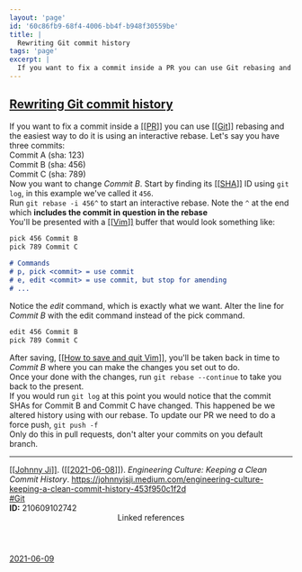 ```yaml
---
layout: 'page'
id: '60c86fb9-68f4-4006-bb4f-b948f30559be'
title: |
  Rewriting Git commit history
tags: 'page'
excerpt: |
  If you want to fix a commit inside a PR you can use Git rebasing and the easiest way to do it is using an interactive rebase. Let's say you have three commits:
---
```


<h2 class="text-3xl font-semibold mb-4"><a class="rounded-sm focus:outline-none focus:ring-2 focus:ring-offset-2 dark:focus:ring-offset-gray-900 dark:focus:ring-pink-400 focus:ring-pink-700" href="/pages/rewriting-git-commit-history">Rewriting Git commit history</a></h2>

<div class="space-y-3">
<div class="element-block ml-0"><div class="flex-1">If you want to fix a commit inside a <a class="text-teal-700 dark:text-teal-400 rounded-sm group focus:outline-none focus:ring-2 focus:ring-offset-2 dark:focus:ring-offset-gray-900 dark:focus:ring-pink-400 focus:ring-pink-700" href="/pages/pr"><span class="text-gray-300 dark:text-gray-500 group-hover:text-teal-900">[[</span>PR<span class="text-gray-300 dark:text-gray-500 group-hover:text-teal-900">]]</span></a> you can use <a class="text-teal-700 dark:text-teal-400 rounded-sm group focus:outline-none focus:ring-2 focus:ring-offset-2 dark:focus:ring-offset-gray-900 dark:focus:ring-pink-400 focus:ring-pink-700" href="/pages/git"><span class="text-gray-300 dark:text-gray-500 group-hover:text-teal-900">[[</span>Git<span class="text-gray-300 dark:text-gray-500 group-hover:text-teal-900">]]</span></a> rebasing and the easiest way to do it is using an interactive rebase. Let's say you have three commits:</div></div>

<div class="element-block ml-4"><div class="flex-1">Commit A (sha: 123)</div></div>

<div class="element-block ml-4"><div class="flex-1">Commit B (sha: 456)</div></div>

<div class="element-block ml-4"><div class="flex-1">Commit C (sha: 789)</div></div>



<div class="element-block ml-0"><div class="flex-1">Now you want to change <em>Commit B</em>. Start by finding its <a class="text-teal-700 dark:text-teal-400 rounded-sm group focus:outline-none focus:ring-2 focus:ring-offset-2 dark:focus:ring-offset-gray-900 dark:focus:ring-pink-400 focus:ring-pink-700" href="/pages/sha"><span class="text-gray-300 dark:text-gray-500 group-hover:text-teal-900">[[</span>SHA<span class="text-gray-300 dark:text-gray-500 group-hover:text-teal-900">]]</span></a> ID using <code>git log</code>, in this example we've called it <code>456</code>.</div></div>

<div class="element-block ml-0"><div class="flex-1">Run <code>git rebase -i 456^</code> to start an interactive rebase. Note the <code>^</code> at the end which <strong class="text-rose-600 dark:text-rose-400">includes the commit in question in the rebase</strong></div></div>

<div class="element-block ml-0"><div class="flex-1">You'll be presented with a <a class="text-teal-700 dark:text-teal-400 rounded-sm group focus:outline-none focus:ring-2 focus:ring-offset-2 dark:focus:ring-offset-gray-900 dark:focus:ring-pink-400 focus:ring-pink-700" href="/pages/vim"><span class="text-gray-300 dark:text-gray-500 group-hover:text-teal-900">[[</span>Vim<span class="text-gray-300 dark:text-gray-500 group-hover:text-teal-900">]]</span></a> buffer that would look something like:</div></div>

<div class="element-block ml-4"><div class="flex-1">

```md
pick 456 Commit B
pick 789 Commit C
	  
# Commands
# p, pick <commit> = use commit
# e, edit <commit> = use commit, but stop for amending
# ...
```

</div></div>

<div class="element-block ml-4"><div class="flex-1">Notice the <em>edit</em> command, which is exactly what we want. Alter the line for <em>Commit B</em> with the edit command instead of the pick command.</div></div>

<div class="element-block ml-4"><div class="flex-1">

```md
edit 456 Commit B
pick 789 Commit C
```

</div></div>

<div class="element-block ml-4"><div class="flex-1">After saving, <a class="text-teal-700 dark:text-teal-400 rounded-sm group focus:outline-none focus:ring-2 focus:ring-offset-2 dark:focus:ring-offset-gray-900 dark:focus:ring-pink-400 focus:ring-pink-700" href="/pages/how-to-save-and-quit-vim"><span class="text-gray-300 dark:text-gray-500 group-hover:text-teal-900">[[</span>How to save and quit Vim<span class="text-gray-300 dark:text-gray-500 group-hover:text-teal-900">]]</span></a>, you'll be taken back in time to <em>Commit B</em> where you can make the changes you set out to do.</div></div>

<div class="element-block ml-4"><div class="flex-1">Once your done with the changes, run <code>git rebase --continue</code> to take you back to the present.</div></div>



<div class="element-block ml-0"><div class="flex-1">If you would run <code>git log</code> at this point you would notice that the commit SHAs for Commit B and Commit C have changed. This happened be we altered history using with our rebase. To update our PR we need to do a force push, <code>git push -f</code></div></div>

<div class="element-block ml-0"><div class="flex-1"><div class="text-yellow-700 dark:text-yellow-500">Only do this in pull requests, don't alter your commits on you default branch.
</div></div></div>

<hr class="border-gray-700 !my-5" />

<div class="element-block ml-0"><div class="flex-1"><a class="text-teal-700 dark:text-teal-400 rounded-sm group focus:outline-none focus:ring-2 focus:ring-offset-2 dark:focus:ring-offset-gray-900 dark:focus:ring-pink-400 focus:ring-pink-700" href="/pages/johnny-ji"><span class="text-gray-300 dark:text-gray-500 group-hover:text-teal-900">[[</span>Johnny Ji<span class="text-gray-300 dark:text-gray-500 group-hover:text-teal-900">]]</span></a>. (<a class="text-teal-700 dark:text-teal-400 rounded-sm group focus:outline-none focus:ring-2 focus:ring-offset-2 dark:focus:ring-offset-gray-900 dark:focus:ring-pink-400 focus:ring-pink-700" href="/journals/2021-06-08"><span class="text-gray-300 dark:text-gray-500 group-hover:text-teal-900">[[</span>2021-06-08<span class="text-gray-300 dark:text-gray-500 group-hover:text-teal-900">]]</span></a>). <em>Engineering Culture: Keeping a Clean Commit History</em>. <a class="text-indigo-600 dark:text-indigo-400 rounded-sm focus:outline-none focus:ring-2 focus:ring-offset-2 dark:focus:ring-offset-gray-900 dark:focus:ring-pink-400 focus:ring-pink-700" href="https://johnnyisji.medium.com/engineering-culture-keeping-a-clean-commit-history-453f950c1f2d" target="_blank" rel="noopener noreferrer">https://johnnyisji.medium.com/engineering-culture-keeping-a-clean-commit-history-453f950c1f2d</a></div></div>

<div class="element-block ml-0"><div class="flex-1"><a class="dark:text-gray-400 text-gray-500" href="/pages/git">#Git</a></div></div>

<div class="element-block ml-0"><div class="flex-1"><strong class="text-rose-600 dark:text-rose-400">ID:</strong> 210609102742</div></div>
</div>


<section class="mt-8 space-y-2">
<header class="text-gray-500 dark:text-gray-400">Linked references</header>
<a class="block bg-gray-100 dark:bg-gray-800 p-4 rounded text-teal-700 dark:text-teal-400 focus:outline-none focus:ring-2 focus:ring-offset-2 dark:focus:ring-offset-gray-900 focus:ring-teal-700 dark:focus:ring-teal-400 hover:ring-2 hover:ring-offset-2 dark:hover:ring-offset-gray-900 dark:hover:ring-teal-400 hover:ring-teal-700" href="/journals/2021-06-09">2021-06-09</a>
  </section>
